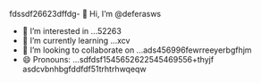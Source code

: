 fdssdf26623dffdg- 👋 Hi, I’m @deferasws
- 👀 I’m interested in ...52263
- 🌱 I’m currently learning ...xcv
- 💞️ I’m looking to collaborate on ...ads456996fewrreeyerbgfhjm
- 😄 Pronouns: ...sdfdsf1545652622545469556+thyjf
asdcvbnhbgfddfdf51trhtrhwqeqw
<!---5445sdf455dhf5445gdfdffwewf
deferasws/deferasws is a ✨ special ✨ repository because its `README.md` (this file) appears on your GitHub profile.475zxcczxzgjhmjh
ytrte
cfb

